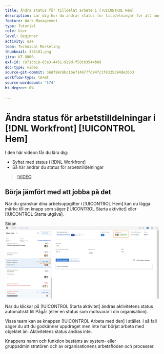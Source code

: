```yaml
---
title: Ändra status för tilldelat arbete i [!UICONTROL Hem]
description: Lär dig hur du ändrar status för tilldelningar för att ange att arbete pågår från sidan [!UICONTROL Hem]. Förstå varför status är viktig i  [!DNL  Workfront].
feature: Work Management
type: Tutorial
role: User
level: Beginner
activity: use
team: Technical Marketing
thumbnail: 335101.png
jira: KT-8800
exl-id: c871cb18-65a3-4451-929d-f50cb3544b8d
doc-type: video
source-git-commit: bbdf99c6bc1be714077fd94fc3f8325394de36b3
workflow-type: tm+mt
source-wordcount: '174'
ht-degree: 0%

---
```


# Ändra status för arbetstilldelningar i [!DNL Workfront] [!UICONTROL Hem]

I den här videon får du lära dig:

* Syftet med status i [!DNL  Workfront]
* Så här ändrar du status för arbetstilldelningar

>[!VIDEO](https://video.tv.adobe.com/v/335101/?quality=12&learn=on&enablevpops=1)

## Börja jämfört med att jobba på det

När du granskar dina arbetsuppgifter i [!UICONTROL Hem] kan du lägga märke till en knapp som säger [!UICONTROL Starta aktivitet] eller [!UICONTROL Starta utgåva].

Sidan ![[!DNL Workfront] [!UICONTROL Hem] där knappen anger [!UICONTROL Starta aktivitet].](assets/worker-fundamentals-1.png)

När du klickar på [!UICONTROL Starta aktivitet] ändras aktivitetens status automatiskt till Pågår (eller en status som motsvarar i din organisation).

Vissa team kan se knappen [!UICONTROL Arbeta med den] i stället. I så fall säger du att du godkänner uppdraget men inte har börjat arbeta med objektet än. Aktivitetens status ändras inte.

Knappens namn och funktion bestäms av system- eller gruppadministratören och av organisationens arbetsflöden och processer.

<!--
learn more URLs
-->
